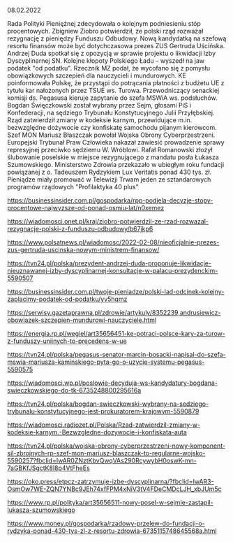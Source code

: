 08.02.2022

Rada Polityki Pieniężnej zdecydowała o kolejnym podniesieniu stóp procentowych. Zbigniew Ziobro potwierdził, że polski rząd rozważał rezygnację z pieniędzy Funduszu Odbudowy. Nową kandydatką na szefową resortu finansów może być dotychczasowa prezes ZUS Gertruda Uścińska. Andrzej Duda spotkał się z opozycją w sprawie projektu o likwidacji Izby Dyscyplinarnej SN. Kolejne kłopoty Polskiego Ładu – wyszedł na jaw podatek "od podatku". Rzecznik MZ podał, że wycofano się z pomysłu obowiązkowych szczepień dla nauczycieli i mundurowych. KE poinformowała Polskę, że przystąpi do potrącania płatności z budżetu UE z tytułu kar nałożonych przez TSUE ws. Turowa. Przewodniczący senackiej komisji ds. Pegasusa kieruje zapytanie do szefa MSWiA ws. podsłuchów. Bogdan Święczkowski został wybrany przez Sejm, głosami PiS i Konfederacji, na sędziego Trybunału Konstytucyjnego Julii Przyłębskiej. Rząd zatwierdził zmiany w kodeksie karnym, przewidujące m.in. bezwzględne dożywocie czy konfiskatę samochodu pijanym kierowcom. Szef MON Mariusz Błaszczak powołał Wojska Obrony Cyberprzestrzeni. Europejski Trybunał Praw Człowieka nakazał zawiesić prowadzenie sprawy represyjnej przeciwko sędziemu W. Wróblowi. Rafał Romanowski złożył ślubowanie poselskie w miejsce rezygnującego z mandatu posła Łukasza Szumowskiego. Ministerstwo Zdrowia przekazało w ubiegłym roku fundacji powiązanej z o. Tadeuszem Rydzykiem Lux Veritatis ponad 430 tys. zł. Pieniądze miały promować w Telewizji Trwam jeden ze sztandarowych programów rządowych "Profilaktyka 40 plus"

https://businessinsider.com.pl/gospodarka/rpp-podjela-decyzje-stopy-procentowe-najwyzsze-od-ponad-osmiu-lat/n0xemez

https://wiadomosci.onet.pl/kraj/ziobro-potwierdzil-ze-rzad-rozwazal-rezygnacje-polski-z-funduszu-odbudowy/b67jkp6

https://www.polsatnews.pl/wiadomosc/2022-02-08/nieoficjalnie-prezes-zus-gertruda-uscinska-nowym-ministrem-finansow/

https://tvn24.pl/polska/prezydent-andrzej-duda-proponuje-likwidacje-nieuznawanej-izby-dyscyplinarnej-konsultacje-w-palacu-prezydenckim-5590507

https://businessinsider.com.pl/twoje-pieniadze/polski-lad-odcinek-kolejny-zaplacimy-podatek-od-podatku/yv5hqmz

https://serwisy.gazetaprawna.pl/zdrowie/artykuly/8352239,andrusiewicz-obowiazek-szczepien-mundurowi-nauczyciele.html

https://energia.rp.pl/wegiel/art35656451-ke-potraci-polsce-kary-za-turow-z-funduszy-unijnych-to-precedens-w-ue

https://tvn24.pl/polska/pegasus-senator-marcin-bosacki-napisal-do-szefa-mswia-mariusza-kaminskiego-pyta-go-o-uzycie-systemu-pegasus-5590575

https://wiadomosci.wp.pl/poslowie-decyduja-ws-kandydatury-bogdana-swieczkowskiego-do-tk-6735248800295616a

https://tvn24.pl/polska/bogdan-swieczkowski-wybrany-na-sedziego-trybunalu-konstytucyjnego-jest-prokuratorem-krajowym-5590879

https://wiadomosci.radiozet.pl/Polska/Rzad-zatwierdzil-zmiany-w-kodeksie-karnym.-Bezwzgledne-dozywocie-i-konfiskata-auta

https://tvn24.pl/polska/wojska-obrony-cyberprzestrzeni-nowy-komponent-sil-zbrojnych-rp-szef-mon-mariusz-blaszczak-to-regularne-wojsko-5590257?fbclid=IwAR0ZNztKbvQwqVAs290RcywybH0oswK-mn-7aGBKfJSgctK8l8p4VtFheEs

https://oko.press/etpcz-zatrzymuje-izbe-dyscyplinarna/?fbclid=IwAR3-OsmOw7WE-ZQN7YNBc9JEh74xfFPM4xNiV3tV4FDeCMDcLJH_xbJUm5c

https://www.rp.pl/polityka/art35656511-nowy-posel-w-sejmie-zastapil-lukasza-szumowskiego

https://www.money.pl/gospodarka/rzadowy-przelew-do-fundacji-o-rydzyka-ponad-430-tys-zl-z-resortu-zdrowia-6735115748645568a.html